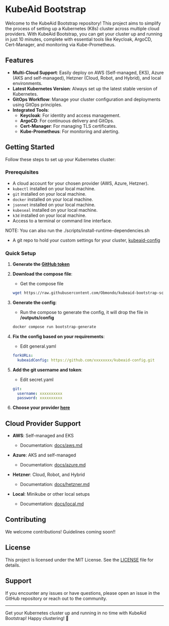 # KubeAid Bootstrap

Welcome to the KubeAid Bootstrap repository! This project aims to simplify the process of setting up a Kubernetes (K8s) cluster across multiple cloud providers. With KubeAid Bootstrap, you can get your cluster up and running in just 10 minutes, complete with essential tools like Keycloak, ArgoCD, Cert-Manager, and monitoring via Kube-Prometheus.

## Features

- **Multi-Cloud Support**: Easily deploy on AWS (Self-managed, EKS), Azure (AKS and self-managed), Hetzner (Cloud, Robot, and Hybrid), and local environments.
- **Latest Kubernetes Version**: Always set up the latest stable version of Kubernetes.
- **GitOps Workflow**: Manage your cluster configuration and deployments using GitOps principles.
- **Integrated Tools**:
  - **Keycloak**: For identity and access management.
  - **ArgoCD**: For continuous delivery and GitOps.
  - **Cert-Manager**: For managing TLS certificates.
  - **Kube-Prometheus**: For monitoring and alerting.

## Getting Started

Follow these steps to set up your Kubernetes cluster:

### Prerequisites

- A cloud account for your chosen provider (AWS, Azure, Hetzner).
- `kubectl` installed on your local machine.
- `git` installed on your local machine.
- `docker` installed on your local machine.
- `jsonnet` installed on your local machine.
- `kubeseal` installed on your local machine.
- `k3d` installed on your local machine.
- Access to a terminal or command line interface.

NOTE: You can also run the ./scripts/install-runtime-dependencies.sh

- A git repo to hold your custom settings for your cluster, [kubeaid-config](https://github.com/Obmondo/kubeaid-config)

### Quick Setup

1. **Generate the [GitHub token](https://docs.github.com/en/authentication/keeping-your-account-and-data-secure/managing-your-personal-access-tokens#creating-a-fine-grained-personal-access-token)**

2. **Download the compose file**:
   - Get the compose file
   ```bash
   wget https://raw.githubusercontent.com/Obmondo/kubeaid-bootstrap-script/refs/heads/main/docker-compose.yaml
   ```

3. **Generate the config**:
   - Run the compose to generate the config, it will drop the file in **/outputs/config**
   ```bash
   docker compose run bootstrap-generate
   ```

4. **Fix the config based on your requirements**:
   - Edit general.yaml
   ```yaml
   forkURLs:
     kubeaidConfig: https://github.com/xxxxxxxx/kubeaid-config.git
   ```

5. **Add the git username and token**:
   - Edit secret.yaml
   ```yaml
   git:
     username: xxxxxxxxxx
     password: xxxxxxxxxx
   ```

6. **Choose your provider [here](https://github.com/Obmondo/kubeaid-bootstrap-script/tree/main?tab=readme-ov-file#cloud-provider-support)**

## Cloud Provider Support

- **AWS**: Self-managed and EKS
  - Documentation: [docs/aws.md](docs/aws.md)

- **Azure**: AKS and self-managed
  - Documentation: [docs/azure.md](docs/azure.md)

- **Hetzner**: Cloud, Robot, and Hybrid
  - Documentation: [docs/hetzner.md](docs/hetzner.md)

- **Local**: Minikube or other local setups
  - Documentation: [docs/local.md](docs/local.md)

## Contributing

We welcome contributions!
Guidelines coming soon!!

## License

This project is licensed under the MIT License. See the [LICENSE](LICENSE) file for details.

## Support

If you encounter any issues or have questions, please open an issue in the GitHub repository or reach out to the community.

---

Get your Kubernetes cluster up and running in no time with KubeAid Bootstrap! Happy clustering! 🚀
